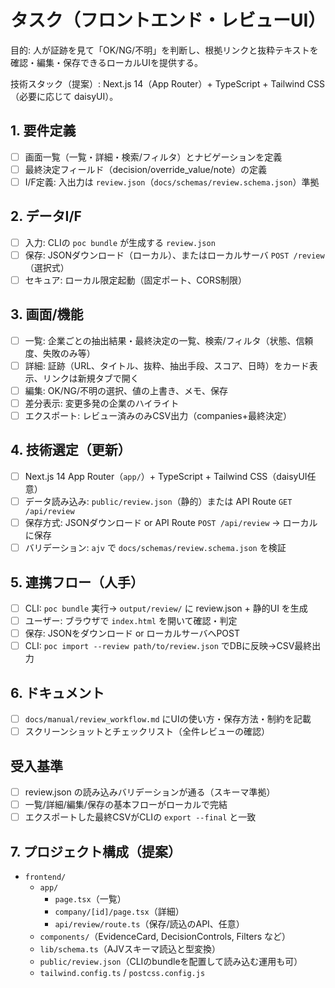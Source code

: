 # タスク（フロントエンド・レビューUI）

目的: 人が証跡を見て「OK/NG/不明」を判断し、根拠リンクと抜粋テキストを確認・編集・保存できるローカルUIを提供する。

技術スタック（提案）: Next.js 14（App Router）+ TypeScript + Tailwind CSS（必要に応じて daisyUI）。

## 1. 要件定義
- [ ] 画面一覧（一覧・詳細・検索/フィルタ）とナビゲーションを定義
- [ ] 最終決定フィールド（decision/override_value/note）の定義
- [ ] I/F定義: 入出力は `review.json`（`docs/schemas/review.schema.json`）準拠

## 2. データI/F
- [ ] 入力: CLIの `poc bundle` が生成する `review.json`
- [ ] 保存: JSONダウンロード（ローカル）、またはローカルサーバ `POST /review`（選択式）
- [ ] セキュア: ローカル限定起動（固定ポート、CORS制限）

## 3. 画面/機能
- [ ] 一覧: 企業ごとの抽出結果・最終決定の一覧、検索/フィルタ（状態、信頼度、失敗のみ等）
- [ ] 詳細: 証跡（URL、タイトル、抜粋、抽出手段、スコア、日時）をカード表示、リンクは新規タブで開く
- [ ] 編集: OK/NG/不明の選択、値の上書き、メモ、保存
- [ ] 差分表示: 変更多発の企業のハイライト
- [ ] エクスポート: レビュー済みのみCSV出力（companies+最終決定）

## 4. 技術選定（更新）
- [ ] Next.js 14 App Router（`app/`）+ TypeScript + Tailwind CSS（daisyUI任意）
- [ ] データ読み込み: `public/review.json`（静的）または API Route `GET /api/review`
- [ ] 保存方式: JSONダウンロード or API Route `POST /api/review` → ローカルに保存
- [ ] バリデーション: `ajv` で `docs/schemas/review.schema.json` を検証

## 5. 連携フロー（人手）
- [ ] CLI: `poc bundle` 実行→ `output/review/` に review.json + 静的UI を生成
- [ ] ユーザー: ブラウザで `index.html` を開いて確認・判定
- [ ] 保存: JSONをダウンロード or ローカルサーバへPOST
- [ ] CLI: `poc import --review path/to/review.json` でDBに反映→CSV最終出力

## 6. ドキュメント
- [ ] `docs/manual/review_workflow.md` にUIの使い方・保存方法・制約を記載
- [ ] スクリーンショットとチェックリスト（全件レビューの確認）

## 受入基準
- [ ] review.json の読み込みバリデーションが通る（スキーマ準拠）
- [ ] 一覧/詳細/編集/保存の基本フローがローカルで完結
- [ ] エクスポートした最終CSVがCLIの `export --final` と一致

## 7. プロジェクト構成（提案）
- `frontend/`
  - `app/`
    - `page.tsx`（一覧）
    - `company/[id]/page.tsx`（詳細）
    - `api/review/route.ts`（保存/読込のAPI、任意）
  - `components/`（EvidenceCard, DecisionControls, Filters など）
  - `lib/schema.ts`（AJVスキーマ読込と型変換）
  - `public/review.json`（CLIのbundleを配置して読み込む運用も可）
  - `tailwind.config.ts` / `postcss.config.js`
